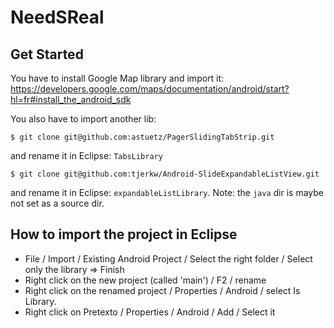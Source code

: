 NeedSReal
=========

Get Started
-----------

You have to install Google Map library and import it: https://developers.google.com/maps/documentation/android/start?hl=fr#install_the_android_sdk

You also have to import another lib:

    $ git clone git@github.com:astuetz/PagerSlidingTabStrip.git

and rename it in Eclipse: `TabsLibrary`

    $ git clone git@github.com:tjerkw/Android-SlideExpandableListView.git

and rename it in Eclipse: `expandableListLibrary`. Note: the `java` dir is maybe not set as a source dir.


How to import the project in Eclipse
------------------------------------

 * File / Import / Existing Android Project / Select the right folder / Select only the library => Finish
 * Right click on the new project (called 'main') / F2 / rename
 * Right click on the renamed project / Properties / Android / select Is Library.
 * Right click on Pretexto / Properties / Android / Add / Select it
